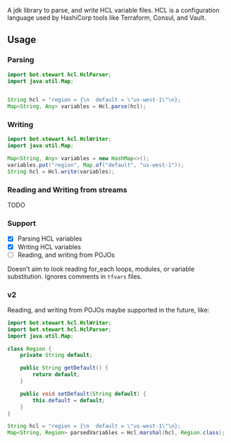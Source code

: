 A jdk library to parse, and write HCL variable files. HCL is a configuration language used by HashiCorp tools like Terraform, Consul, and Vault.

## Usage

### Parsing

```java
import bot.stewart.hcl.HclParser;
import java.util.Map;


String hcl = "region = {\n  default = \"us-west-1\"\n};
Map<String, Any> variables = Hcl.parse(hcl);
```

### Writing

```java
import bot.stewart.hcl.HclWriter;
import java.util.Map;

Map<String, Any> variables = new HashMap<>();
variables.put("region", Map.of("default", "us-west-1"));
String hcl = Hcl.write(variables);
```

### Reading and Writing from streams

TODO

### Support

- [x] Parsing HCL variables
- [x] Writing HCL variables
- [ ] Reading, and writing from POJOs

Doesn't aim to look reading for_each loops, modules, or variable substitution. Ignores comments in `tfvars` files.

### v2
Reading, and writing from POJOs maybe supported in the future, like:

```java
import bot.stewart.hcl.HclWriter;
import bot.stewart.hcl.HclParser;
import java.util.Map;

class Region {
    private String default;

    public String getDefault() {
        return default;
    }

    public void setDefault(String default) {
        this.default = default;
    }
}

String hcl = "region = {\n  default = \"us-west-1\"\n};
Map<String, Region> parsedVariables = Hcl.marshal(hcl, Region.class);
```